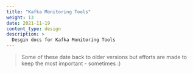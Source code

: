 ```yaml
---
title: "Kafka Monitoring Tools"
weight: 13
date: 2021-11-19
content_type: design
description: >
  Desgin docs for Kafka Monitoring Tools
---
```


>Some of these date back to older versions but efforts are made to keep the most important - sometimes :)

